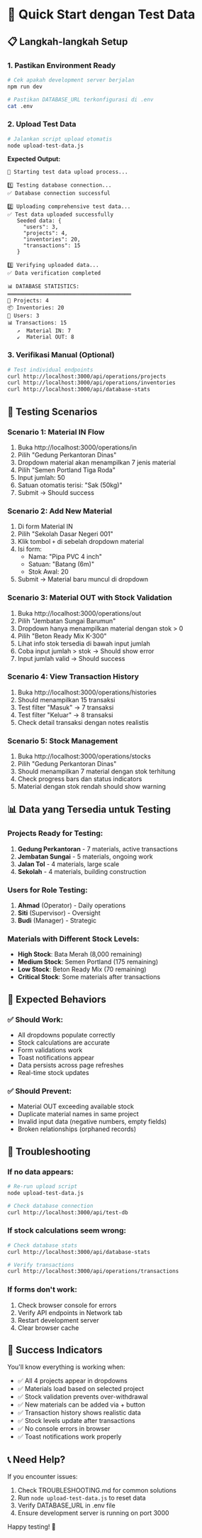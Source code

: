 # 🚀 Quick Start dengan Test Data

## 📋 **Langkah-langkah Setup**

### 1. **Pastikan Environment Ready**
```bash
# Cek apakah development server berjalan
npm run dev

# Pastikan DATABASE_URL terkonfigurasi di .env
cat .env
```

### 2. **Upload Test Data**
```bash
# Jalankan script upload otomatis
node upload-test-data.js
```

**Expected Output:**
```
🚀 Starting test data upload process...

1️⃣ Testing database connection...
✅ Database connection successful

2️⃣ Uploading comprehensive test data...
✅ Test data uploaded successfully
   Seeded data: {
     "users": 3,
     "projects": 4,
     "inventories": 20,
     "transactions": 15
   }

3️⃣ Verifying uploaded data...
✅ Data verification completed

📊 DATABASE STATISTICS:
═══════════════════════════════════════
📁 Projects: 4
📦 Inventories: 20
👥 Users: 3
📊 Transactions: 15
   ↗️  Material IN: 7
   ↙️  Material OUT: 8
```

### 3. **Verifikasi Manual (Optional)**
```bash
# Test individual endpoints
curl http://localhost:3000/api/operations/projects
curl http://localhost:3000/api/operations/inventories
curl http://localhost:3000/api/database-stats
```

## 🧪 **Testing Scenarios**

### **Scenario 1: Material IN Flow**
1. Buka http://localhost:3000/operations/in
2. Pilih "Gedung Perkantoran Dinas"
3. Dropdown material akan menampilkan 7 jenis material
4. Pilih "Semen Portland Tiga Roda"
5. Input jumlah: 50
6. Satuan otomatis terisi: "Sak (50kg)"
7. Submit → Should success

### **Scenario 2: Add New Material**
1. Di form Material IN
2. Pilih "Sekolah Dasar Negeri 001"
3. Klik tombol `+` di sebelah dropdown material
4. Isi form:
   - Nama: "Pipa PVC 4 inch"
   - Satuan: "Batang (6m)"
   - Stok Awal: 20
5. Submit → Material baru muncul di dropdown

### **Scenario 3: Material OUT with Stock Validation**
1. Buka http://localhost:3000/operations/out
2. Pilih "Jembatan Sungai Barumun"
3. Dropdown hanya menampilkan material dengan stok > 0
4. Pilih "Beton Ready Mix K-300"
5. Lihat info stok tersedia di bawah input jumlah
6. Coba input jumlah > stok → Should show error
7. Input jumlah valid → Should success

### **Scenario 4: View Transaction History**
1. Buka http://localhost:3000/operations/histories
2. Should menampilkan 15 transaksi
3. Test filter "Masuk" → 7 transaksi
4. Test filter "Keluar" → 8 transaksi
5. Check detail transaksi dengan notes realistis

### **Scenario 5: Stock Management**
1. Buka http://localhost:3000/operations/stocks
2. Pilih "Gedung Perkantoran Dinas"
3. Should menampilkan 7 material dengan stok terhitung
4. Check progress bars dan status indicators
5. Material dengan stok rendah should show warning

## 📊 **Data yang Tersedia untuk Testing**

### **Projects Ready for Testing:**
1. **Gedung Perkantoran** - 7 materials, active transactions
2. **Jembatan Sungai** - 5 materials, ongoing work
3. **Jalan Tol** - 4 materials, large scale
4. **Sekolah** - 4 materials, building construction

### **Users for Role Testing:**
1. **Ahmad** (Operator) - Daily operations
2. **Siti** (Supervisor) - Oversight
3. **Budi** (Manager) - Strategic

### **Materials with Different Stock Levels:**
- **High Stock**: Bata Merah (8,000 remaining)
- **Medium Stock**: Semen Portland (175 remaining)
- **Low Stock**: Beton Ready Mix (70 remaining)
- **Critical Stock**: Some materials after transactions

## 🎯 **Expected Behaviors**

### **✅ Should Work:**
- All dropdowns populate correctly
- Stock calculations are accurate
- Form validations work
- Toast notifications appear
- Data persists across page refreshes
- Real-time stock updates

### **✅ Should Prevent:**
- Material OUT exceeding available stock
- Duplicate material names in same project
- Invalid input data (negative numbers, empty fields)
- Broken relationships (orphaned records)

## 🔧 **Troubleshooting**

### **If no data appears:**
```bash
# Re-run upload script
node upload-test-data.js

# Check database connection
curl http://localhost:3000/api/test-db
```

### **If stock calculations seem wrong:**
```bash
# Check database stats
curl http://localhost:3000/api/database-stats

# Verify transactions
curl http://localhost:3000/api/operations/transactions
```

### **If forms don't work:**
1. Check browser console for errors
2. Verify API endpoints in Network tab
3. Restart development server
4. Clear browser cache

## 🎉 **Success Indicators**

You'll know everything is working when:
- ✅ All 4 projects appear in dropdowns
- ✅ Materials load based on selected project
- ✅ Stock validation prevents over-withdrawal
- ✅ New materials can be added via + button
- ✅ Transaction history shows realistic data
- ✅ Stock levels update after transactions
- ✅ No console errors in browser
- ✅ Toast notifications work properly

## 📞 **Need Help?**

If you encounter issues:
1. Check TROUBLESHOOTING.md for common solutions
2. Run `node upload-test-data.js` to reset data
3. Verify DATABASE_URL in .env file
4. Ensure development server is running on port 3000

Happy testing! 🚀